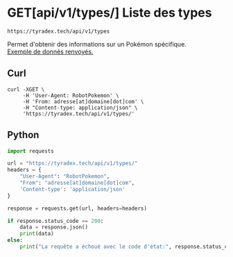 <h1><span class="documentation_get">GET</span><span class="documentation_url">[api/v1/types/]</span> Liste des types</h1>

```http
https://tyradex.tech/api/v1/types
```

Permet d'obtenir des informations sur un Pokémon spécifique.<br>
[Exemple de donnés renvoyés.](https://tyradex.tech/api/v1/types)

## Curl
```curl
curl -XGET \
     -H 'User-Agent: RobotPokemon' \
     -H 'From: adresse[at]domaine[dot]com' \
     -H "Content-type: application/json" \
     'https://tyradex.tech/api/v1/types/'
```

## Python
```py
import requests

url = "https://tyradex.tech/api/v1/types/"
headers = {
    "User-Agent": "RobotPokemon",
    "From": "adresse[at]domaine[dot]com",
    'Content-type': 'application/json'
}

response = requests.get(url, headers=headers)

if response.status_code == 200:
    data = response.json()
    print(data)
else:
    print("La requête a échoué avec le code d'état:", response.status_code)
```
